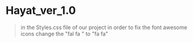 # Hayat_ver_1.0
> in the Styles.css file of our project in order to fix the font awesome icons change the "fal fa " to "fa fa"
